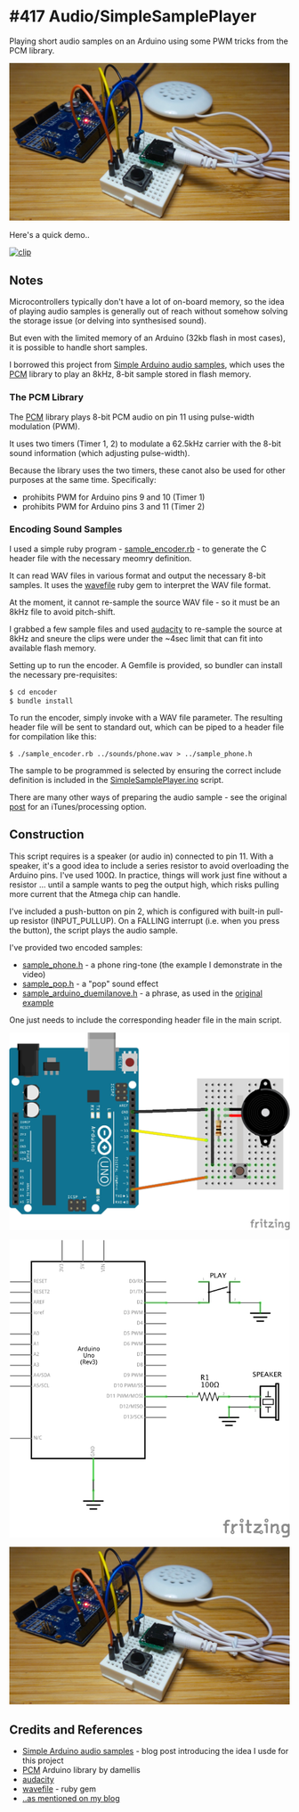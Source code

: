 # #417 Audio/SimpleSamplePlayer

Playing short audio samples on an Arduino using some PWM tricks from the PCM library.

![Build](./assets/SimpleSamplePlayer_build.jpg?raw=true)

Here's a quick demo..

[![clip](https://img.youtube.com/vi/FcADRSu5XVk/0.jpg)](https://www.youtube.com/watch?v=FcADRSu5XVk)

## Notes

Microcontrollers typically don't have a lot of on-board memory, so the idea of playing audio samples
is generally out of reach without somehow solving the storage issue (or delving into synthesised sound).

But even with the limited memory of an Arduino (32kb flash in most cases), it is possible to
handle short samples.

I borrowed this project from [Simple Arduino audio samples](http://highlowtech.org/?p=1963),
which uses the [PCM](https://github.com/damellis/PCM) library
to play an 8kHz, 8-bit sample stored in flash memory.

### The PCM Library

The [PCM](https://github.com/damellis/PCM) library
plays 8-bit PCM audio on pin 11 using pulse-width modulation (PWM).

It uses two timers (Timer 1, 2) to modulate a 62.5kHz carrier with the 8-bit
sound information (which adjusting pulse-width).

Because the library uses the two timers, these canot also be used for other purposes at the same time. Specifically:

* prohibits PWM for Arduino pins 9 and 10 (Timer 1)
* prohibits PWM for Arduino pins 3 and 11 (Timer 2)


### Encoding Sound Samples

I used a simple ruby program -
[sample_encoder.rb](./encoder/sample_encoder.rb) -
to generate the C header file with the necessary meomry definition.

It can read WAV files in various format and output the necessary 8-bit samples.
It uses the [wavefile](http://wavefilegem.com/) ruby gem to interpret the WAV file format.

At the moment, it cannot re-sample the source WAV file - so it must be an 8kHz file to avoid pitch-shift.

I grabbed a few sample files and used [audacity](https://www.audacityteam.org/)
to re-sample the source at 8kHz and sneure the clips were under the ~4sec
limit that can fit into available flash memory.

Setting up to run the encoder. A Gemfile is provided, so bundler can install the necessary pre-requisites:

    $ cd encoder
    $ bundle install

To run the encoder, simply invoke with a WAV file parameter. The resulting header file
will be sent to standard out, which can be piped to a header file for compilation like this:

    $ ./sample_encoder.rb ../sounds/phone.wav > ../sample_phone.h

The sample to be programmed is selected by ensuring the correct include
definition is included in the
[SimpleSamplePlayer.ino](./SimpleSamplePlayer.ino) script.


There are many other ways of preparing the audio sample - see the original
[post](http://highlowtech.org/?p=1963)
for an iTunes/processing option.

## Construction

This script requires is a speaker (or audio in) connected to pin 11.
With a speaker, it's a good idea to include a series resistor to avoid overloading the Arduino pins.
I've used 100Ω. In practice, things will work just fine without a resistor ... until a sample
wants to peg the output high, which risks pulling more current that the Atmega chip can handle.

I've included a push-button on pin 2, which is configured with built-in pull-up resistor (INPUT_PULLUP).
On a FALLING interrupt (i.e. when you press the button), the script plays the audio sample.

I've provided two encoded samples:

* [sample_phone.h](./sample_phone.h) - a phone ring-tone (the example I demonstrate in the video)
* [sample_pop.h](./sample_pop.h) - a "pop" sound effect
* [sample_arduino_duemilanove.h](./sample_arduino_duemilanove.h) - a phrase, as used in the [original example](http://highlowtech.org/?p=1963)

One just needs to include the corresponding header file in the main script.

![Breadboard](./assets/SimpleSamplePlayer_bb.jpg?raw=true)

![Schematic](./assets/SimpleSamplePlayer_schematic.jpg?raw=true)

![Build](./assets/SimpleSamplePlayer_build.jpg?raw=true)

## Credits and References

* [Simple Arduino audio samples](http://highlowtech.org/?p=1963) - blog post introducing the idea I usde for this project
* [PCM](https://github.com/damellis/PCM) Arduino library by damellis
* [audacity](https://www.audacityteam.org/)
* [wavefile](http://wavefilegem.com/) -  ruby gem
* [..as mentioned on my blog](https://blog.tardate.com/2018/10/leap417-playing-sounds-samples-with-arduino.html)
